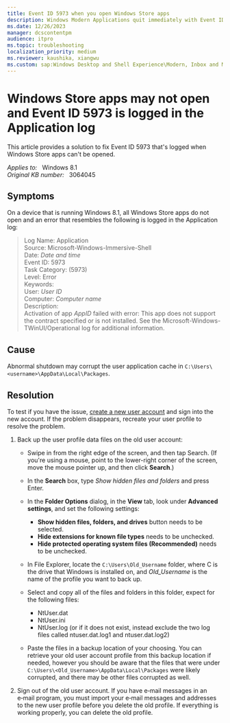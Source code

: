 ```yaml
---
title: Event ID 5973 when you open Windows Store apps
description: Windows Modern Applications quit immediately with Event ID 5973.
ms.date: 12/26/2023
manager: dcscontentpm
audience: itpro
ms.topic: troubleshooting
localization_priority: medium
ms.reviewer: kaushika, xiangwu
ms.custom: sap:Windows Desktop and Shell Experience\Modern, Inbox and Microsoft Store Apps, csstroubleshoot
---
```

# Windows Store apps may not open and Event ID 5973 is logged in the Application log

This article provides a solution to fix Event ID 5973 that's logged when Windows Store apps can't be opened.

_Applies to:_ &nbsp; Windows 8.1  
_Original KB number:_ &nbsp; 3064045

## Symptoms

On a device that is running Windows 8.1, all Windows Store apps do not open and an error that resembles the following is logged in the Application log:

> Log Name: Application  
Source: Microsoft-Windows-Immersive-Shell  
Date: *Date and time*  
Event ID: 5973  
Task Category: (5973)  
Level: Error  
Keywords:  
User: *User ID*  
Computer: *Computer name*  
Description:  
Activation of app *AppID* failed with error: This app does not support the contract specified or is not installed. See the Microsoft-Windows-TWinUI/Operational log for additional information.

## Cause

Abnormal shutdown may corrupt the user application cache in `C:\Users\<username>\AppData\Local\Packages`.

## Resolution

To test if you have the issue, [create a new user account](https://support.microsoft.com/windows/20de74e0-ac7f-3502-a866-32915af2a34d) and sign into the new account. If the problem disappears, recreate your user profile to resolve the problem.

1. Back up the user profile data files on the old user account:

    - Swipe in from the right edge of the screen, and then tap Search. (If you're using a mouse, point to the lower-right corner of the screen, move the mouse pointer up, and then click **Search**.)
    - In the **Search** box, type *Show hidden files and folders* and press Enter.
    - In the **Folder Options** dialog, in the **View** tab, look under **Advanced settings**, and set the following settings:
      - **Show hidden files, folders, and drives** button needs to be selected.
      - **Hide extensions for known file types** needs to be unchecked.
      - **Hide protected operating system files (Recommended)** needs to be unchecked.

    - In File Explorer, locate the `C:\Users\Old_Username` folder, where C is the drive that Windows is installed on, and *Old_Username* is the name of the profile you want to back up.

    - Select and copy all of the files and folders in this folder, expect for the following files:
      - NtUser.dat
      - NtUser.ini
      - NtUser.log (or if it does not exist, instead exclude the two log files called ntuser.dat.log1 and ntuser.dat.log2)

    - Paste the files in a backup location of your choosing. You can retrieve your old user account profile from this backup location if needed, however you should be aware that the files that were under `C:\Users\<Old_Username>\AppData\Local\Packages` were likely corrupted, and there may be other files corrupted as well.

2. Sign out of the old user account. If you have e‑mail messages in an e‑mail program, you must import your e‑mail messages and addresses to the new user profile before you delete the old profile. If everything is working properly, you can delete the old profile.
